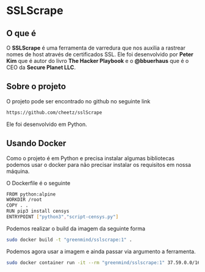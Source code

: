 # SSLScrape

## O que é
O **SSLScrape** é uma ferramenta de varredura que nos auxilia a rastrear nomes de host através de certificados SSL. Ele foi desenvolvido por **Peter Kim** que é autor do livro **The Hacker Playbook** e o **@bbuerhaus** que é o CEO da **Secure Planet LLC**.

## Sobre o projeto
O projeto pode ser encontrado no github no seguinte link
```sh
https://github.com/cheetz/sslScrape
```

Ele foi desenvolvido em Python.

## Usando Docker
Como o projeto é em Python e precisa instalar algumas bibliotecas podemos usar o docker para não precisar instalar os requisitos em nossa máquina.

O Dockerfile é o seguinte
```sh
FROM python:alpine
WORKDIR /root
COPY . .
RUN pip3 install censys
ENTRYPOINT ["python3","script-censys.py"]
```

Podemos realizar o build da imagem da seguinte forma
```sh
sudo docker build -t "greenmind/sslscrape:1" .
```

Podemos agora usar a imagem e ainda passar via argumento a ferramenta.
```sh
sudo docker container run -it --rm "greenmind/sslscrape:1" 37.59.0.0/16
```
